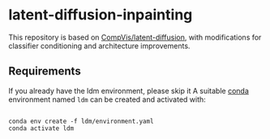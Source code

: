 # latent-diffusion-inpainting

This repository is based on [CompVis/latent-diffusion](https://github.com/CompVis/latent-diffusion), with modifications for classifier conditioning and architecture improvements.


## Requirements
If you already have the ldm environment, please skip it
A suitable [conda](https://conda.io/) environment named `ldm` can be created
and activated with:

```

conda env create -f ldm/environment.yaml
conda activate ldm
```
